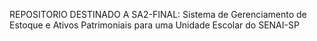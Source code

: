 REPOSITORIO DESTINADO A SA2-FINAL: Sistema de Gerenciamento de Estoque e Ativos Patrimoniais para uma Unidade Escolar do SENAI-SP

